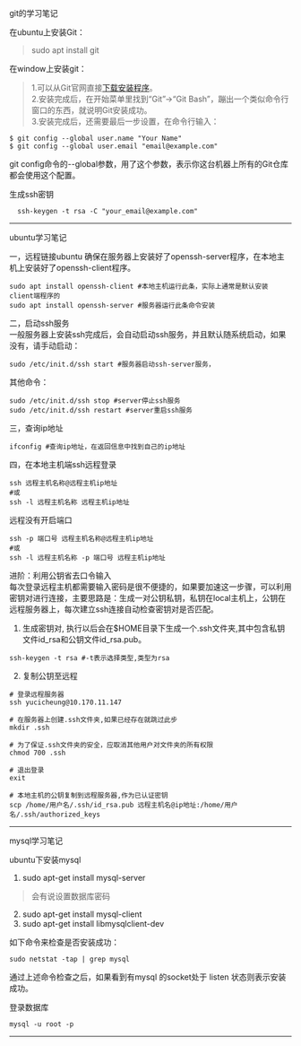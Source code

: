 git的学习笔记

在ubuntu上安装Git：
>sudo apt install git

在window上安装git：

>1.可以从Git官网直接[下载安装程序](https://git-scm.com/downloads)。
<br>2.安装完成后，在开始菜单里找到“Git”->“Git Bash”，蹦出一个类似命令行窗口的东西，就说明Git安装成功。
<br>3.安装完成后，还需要最后一步设置，在命令行输入：
```
$ git config --global user.name "Your Name"
$ git config --global user.email "email@example.com"
```
git config命令的--global参数，用了这个参数，表示你这台机器上所有的Git仓库都会使用这个配置。


生成ssh密钥
```
  ssh-keygen -t rsa -C "your_email@example.com"
```

---
ubuntu学习笔记

一，远程链接ubuntu
确保在服务器上安装好了openssh-server程序，在本地主机上安装好了openssh-client程序。
```
sudo apt install openssh-client #本地主机运行此条，实际上通常是默认安装client端程序的
sudo apt install openssh-server #服务器运行此条命令安装
```
二，启动ssh服务<br>
一般服务器上安装ssh完成后，会自动启动ssh服务，并且默认随系统启动，如果没有，请手动启动：
```
sudo /etc/init.d/ssh start #服务器启动ssh-server服务，
```
其他命令：
```
sudo /etc/init.d/ssh stop #server停止ssh服务
sudo /etc/init.d/ssh restart #server重启ssh服务
```
三，查询ip地址
```
ifconfig #查询ip地址，在返回信息中找到自己的ip地址
```
四，在本地主机端ssh远程登录
```
ssh 远程主机名称@远程主机ip地址 
#或
ssh -l 远程主机名称 远程主机ip地址
```
远程没有开启端口
```
ssh -p 端口号 远程主机名称@远程主机ip地址 
#或
ssh -l 远程主机名称 -p 端口号 远程主机ip地址
```

进阶：利用公钥省去口令输入<br>
每次登录远程主机都需要输入密码是很不便捷的，如果要加速这一步骤，可以利用密钥对进行连接，主要思路是：生成一对公钥私钥，私钥在local主机上，公钥在远程服务器上，每次建立ssh连接自动检查密钥对是否匹配。
1. 生成密钥对, 执行以后会在$HOME目录下生成一个.ssh文件夹,其中包含私钥文件id_rsa和公钥文件id_rsa.pub。
```
ssh-keygen -t rsa #-t表示选择类型,类型为rsa
```
2. 复制公钥至远程
```
# 登录远程服务器
ssh yucicheung@10.170.11.147 

# 在服务器上创建.ssh文件夹,如果已经存在就跳过此步
mkdir .ssh 

# 为了保证.ssh文件夹的安全，应取消其他用户对文件夹的所有权限
chmod 700 .ssh

# 退出登录
exit

# 本地主机的公钥复制到远程服务器,作为已认证密钥
scp /home/用户名/.ssh/id_rsa.pub 远程主机名@ip地址:/home/用户名/.ssh/authorized_keys
```

---
mysql学习笔记

ubuntu下安装mysql

1. sudo apt-get install mysql-server
>会有说设置数据库密码
2. sudo apt-get install mysql-client
3. sudo apt-get install libmysqlclient-dev


如下命令来检查是否安装成功：
```
sudo netstat -tap | grep mysql
```
通过上述命令检查之后，如果看到有mysql 的socket处于 listen 状态则表示安装成功。

登录数据库

```
mysql -u root -p
```


---